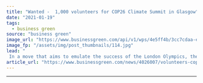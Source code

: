```yaml
---
title: "Wanted -  1,000 volunteers for COP26 Climate Summit in Glasgow"
date: "2021-01-19"
tags: 
  - business green
source: "business green"
image_url: "https://www.businessgreen.com/api/v1/wps/4e5ff4b/3cc7cdaa-e3b9-435f-9a6e-b0cc21155dc7/5/4-Robert-Alston-COP26-volunteer-ambassador-COP077-185x114.jpg"
image_fp: "/assets/img/post_thumbnails/114.jpg"
lead: "
 In a move that aims to emulate the success of the London Olympics, the government is calling on the public to volunteer to help host the high profile COP26 Climate Summit in Glasgow this November ..."
article_url: "https://www.businessgreen.com/news/4026007/volunteers-cop26-climate-summit-glasgow"
---
```


---
